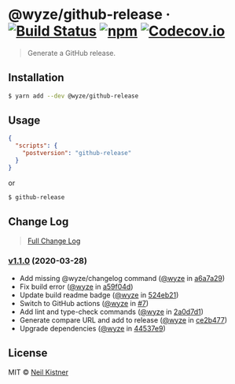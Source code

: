 # @wyze/github-release &middot; [![Build Status][actions-image]][actions-url] [![npm][npm-image]][npm-url] [![Codecov.io][codecov-image]][codecov-url]

> Generate a GitHub release.

## Installation

```sh
$ yarn add --dev @wyze/github-release
```

## Usage

```json
{
  "scripts": {
    "postversion": "github-release"
  }
}
```

or

```sh
$ github-release
```

## Change Log

> [Full Change Log](changelog.md)

### [v1.1.0](https://github.com/wyze/github-release/releases/tag/v1.1.0) (2020-03-28)

* Add missing @wyze/changelog command ([@wyze](https://github.com/wyze) in [a6a7a29](https://github.com/wyze/github-release/commit/a6a7a29))
* Fix build error ([@wyze](https://github.com/wyze) in [a59f04d](https://github.com/wyze/github-release/commit/a59f04d))
* Update build readme badge ([@wyze](https://github.com/wyze) in [524eb21](https://github.com/wyze/github-release/commit/524eb21))
* Switch to GitHub actions ([@wyze](https://github.com/wyze) in [#7](https://github.com/wyze/github-release/pull/7))
* Add lint and type-check commands ([@wyze](https://github.com/wyze) in [2a0d7d1](https://github.com/wyze/github-release/commit/2a0d7d1))
* Generate compare URL and add to release ([@wyze](https://github.com/wyze) in [ce2b477](https://github.com/wyze/github-release/commit/ce2b477))
* Upgrade dependencies ([@wyze](https://github.com/wyze) in [44537e9](https://github.com/wyze/github-release/commit/44537e9))

## License

MIT © [Neil Kistner](//neilkistner.com)

[actions-image]: https://img.shields.io/github/workflow/status/wyze/github-release/CI.svg?style=flat-square
[actions-url]: https://github.com/wyze/github-release/actions

[npm-image]: https://img.shields.io/npm/v/@wyze/github-release.svg?style=flat-square
[npm-url]: https://npmjs.com/package/@wyze/github-release

[codecov-image]: https://img.shields.io/codecov/c/github/wyze/github-release.svg?style=flat-square
[codecov-url]: https://codecov.io/github/wyze/github-release
